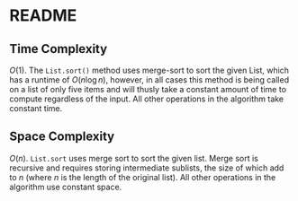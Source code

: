 # README

## Time Complexity

$O(1)$. The `List.sort()` method uses merge-sort to sort the given List, which has a runtime of $O(n \log n)$, however, in all cases this method is being called on a list of only five items and will thusly take a constant amount of time to compute regardless of the input. All other operations in the algorithm take constant time.

## Space Complexity

$O(n)$. `List.sort` uses merge sort to sort the given list. Merge sort is recursive and requires storing intermediate sublists, the size of which add to $n$ (where $n$ is the length of the original list). All other operations in the algorithm use constant space.
